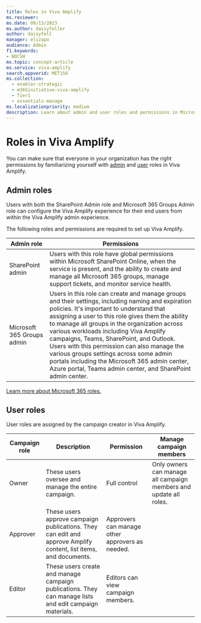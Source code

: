 ```yaml
---
title: Roles in Viva Amplify
ms.reviewer:
ms.date: 09/13/2023
ms.author: daisyfeller
author: daisyfell
manager: elizapo
audience: Admin
f1.keywords:
- NOCSH
ms.topic: concept-article
ms.service: viva-amplify
search.appverid: MET150
ms.collection:
  - enabler-strategic
  - m365initiative-viva-amplify
  - Tier1
  - essentials-manage
ms.localizationpriority: medium
description: Learn about admin and user roles and permissions in Microsoft Viva Amplify.
---
```

# Roles in Viva Amplify

You can make sure that everyone in your organization has the right permissions by familiarizing yourself with [admin](#admin-roles) and [user](#user-roles) roles in Viva Amplify.
  
## Admin roles

Users with both the SharePoint Admin role and Microsoft 365 Groups Admin role can configure the Viva Amplify experience for their end users from within the Viva Amplify admin experience.

The following roles and permissions are required to set up Viva Amplify.

|Admin role |Permissions |
|-----------|------------|
|SharePoint admin |Users with this role have global permissions within Microsoft SharePoint Online, when the service is present, and the ability to create and manage all Microsoft 365 groups, manage support tickets, and monitor service health. |
|Microsoft 365 Groups admin |Users in this role can create and manage groups and their settings, including naming and expiration policies. It's important to understand that assigning a user to this role gives them the ability to manage all groups in the organization across various workloads including Viva Amplify campaigns, Teams, SharePoint, and Outlook. Users with this permission can also manage the various groups settings across some admin portals including the Microsoft 365 admin center, Azure portal, Teams admin center, and SharePoint admin center.

[Learn more about Microsoft 365 roles.](/azure/active-directory/roles/permissions-reference)

## User roles

User roles are assigned by the campaign creator in Viva Amplify.

|Campaign role |Description |Permission |Manage campaign members |
|--------------|------------|-----------|------------------------|
|Owner |These users oversee and manage the entire campaign. |Full control |Only owners can manage all campaign members and update all roles. |
|Approver |These users approve campaign publications. They can edit and approve Amplify content, list items, and documents. |Approvers can manage other approvers as needed. |
|Editor |These users create and manage campaign publications. They can manage lists and edit campaign materials. |Editors can view campaign members. |
